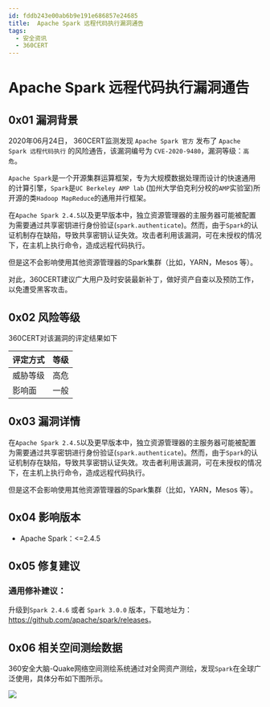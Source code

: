 ```yaml
---
id: fddb243e00ab6b9e191e686857e24685
title:  Apache Spark 远程代码执行漏洞通告
tags: 
  - 安全资讯
  - 360CERT
---
```


#  Apache Spark 远程代码执行漏洞通告

0x01 漏洞背景
---------


2020年06月24日， 360CERT监测发现 `Apache Spark 官方` 发布了 `Apache Spark 远程代码执行` 的风险通告，该漏洞编号为 `CVE-2020-9480`，漏洞等级：`高危`。


`Apache Spark`是一个开源集群运算框架，专为大规模数据处理而设计的快速通用的计算引擎，`Spark`是`UC Berkeley AMP lab` (加州大学伯克利分校的`AMP`实验室)所开源的类`Hadoop MapReduce`的通用并行框架。


在`Apache Spark 2.4.5`以及更早版本中，独立资源管理器的主服务器可能被配置为需要通过共享密钥进行身份验证(`spark.authenticate`)。然而，由于`Spark`的认证机制存在缺陷，导致共享密钥认证失效。攻击者利用该漏洞，可在未授权的情况下，在主机上执行命令，造成远程代码执行。


但是这不会影响使用其他资源管理器的Spark集群（比如，YARN，Mesos 等）。


对此，360CERT建议广大用户及时安装最新补丁，做好资产自查以及预防工作，以免遭受黑客攻击。


0x02 风险等级
---------


360CERT对该漏洞的评定结果如下




| 评定方式 | 等级 |
| --- | --- |
| 威胁等级 | 高危 |
| 影响面 | 一般 |


0x03 漏洞详情
---------


在`Apache Spark 2.4.5`以及更早版本中，独立资源管理器的主服务器可能被配置为需要通过共享密钥进行身份验证(`spark.authenticate`)。然而，由于`Spark`的认证机制存在缺陷，导致共享密钥认证失效。攻击者利用该漏洞，可在未授权的情况下，在主机上执行命令，造成远程代码执行。


但是这不会影响使用其他资源管理器的Spark集群（比如，YARN，Mesos 等）。


0x04 影响版本
---------


* Apache Spark：<=2.4.5


0x05 修复建议
---------


### 通用修补建议：


升级到`Spark 2.4.6` 或者 `Spark 3.0.0` 版本，下载地址为： <https://github.com/apache/spark/releases>。


0x06 相关空间测绘数据
-------------


360安全大脑-Quake网络空间测绘系统通过对全网资产测绘，发现`Spark`在全球广泛使用，具体分布如下图所示。


![](https://p403.ssl.qhimgs4.com/t014a403d58ff303484.jpeg)


